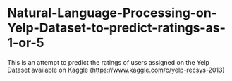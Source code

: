 # Natural-Language-Processing-on-Yelp-Dataset-to-predict-ratings-as-1-or-5
This is an attempt to predict the ratings of users assigned on the Yelp Dataset available on Kaggle (https://www.kaggle.com/c/yelp-recsys-2013)
